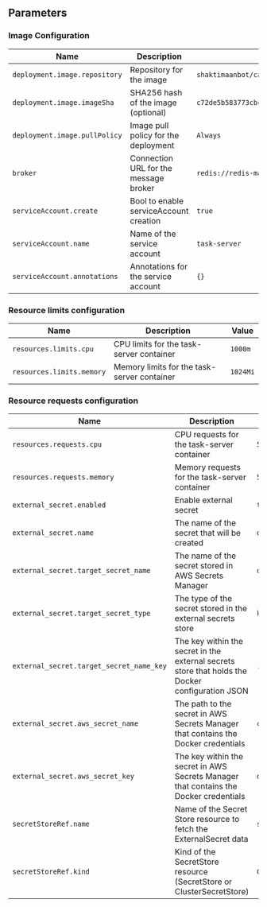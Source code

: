 ## Parameters

### Image Configuration

| Name                          | Description                            | Value                                                              |
| ----------------------------- | -------------------------------------- | ------------------------------------------------------------------ |
| `deployment.image.repository` | Repository for the image               | `shaktimaanbot/canso-task-server`                                  |
| `deployment.image.imageSha`   | SHA256 hash of the image (optional)    | `c72de5b583773cbcc7f9b46bf626a5ee86a5b1c170a6bd922d7795fb0c1c9ca7` |
| `deployment.image.pullPolicy` | Image pull policy for the deployment   | `Always`                                                           |
| `broker`                      | Connection URL for the message broker  | `redis://redis-master:6379/0`                                      |
| `serviceAccount.create`       | Bool to enable serviceAccount creation | `true`                                                             |
| `serviceAccount.name`         | Name of the service account            | `task-server`                                                      |
| `serviceAccount.annotations`  | Annotations for the service account    | `{}`                                                               |

### Resource limits configuration

| Name                      | Description                                 | Value    |
| ------------------------- | ------------------------------------------- | -------- |
| `resources.limits.cpu`    | CPU limits for the task-server container    | `1000m`  |
| `resources.limits.memory` | Memory limits for the task-server container | `1024Mi` |

### Resource requests configuration

| Name                                     | Description                                                                                      | Value                            |
| ---------------------------------------- | ------------------------------------------------------------------------------------------------ | -------------------------------- |
| `resources.requests.cpu`                 | CPU requests for the task-server container                                                       | `500m`                           |
| `resources.requests.memory`              | Memory requests for the task-server container                                                    | `512Mi`                          |
| `external_secret.enabled`                | Enable external secret                                                                           | `true`                           |
| `external_secret.name`                   | The name of the secret that will be created                                                      | `docker-secret-cred-task-server` |
| `external_secret.target_secret_name`     | The name of the secret stored in AWS Secrets Manager                                             | `docker-secret-cred-task-server` |
| `external_secret.target_secret_type`     | The type of the secret stored in the external secrets store                                      | `kubernetes.io/dockerconfigjson` |
| `external_secret.target_secret_name_key` | The key within the secret in the external secrets store that holds the Docker configuration JSON | `.dockerconfigjson`              |
| `external_secret.aws_secret_name`        | The path to the secret in AWS Secrets Manager that contains the Docker credentials               | `canso/dockerhub`                |
| `external_secret.aws_secret_key`         | The key within the secret in AWS Secrets Manager that contains the Docker credentials            | `dockerhub`                      |
| `secretStoreRef.name`                    | Name of the Secret Store resource to fetch the ExternalSecret data                               | `secretstore-by-role`            |
| `secretStoreRef.kind`                    | Kind of the SecretStore resource (SecretStore or ClusterSecretStore)                             | `ClusterSecretStore`             |
